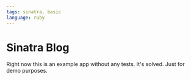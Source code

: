 ```yaml
---
tags: sinatra, basic
language: ruby
---
```


# Sinatra Blog 

Right now this is an example app without any tests. It's solved. Just for demo purposes.